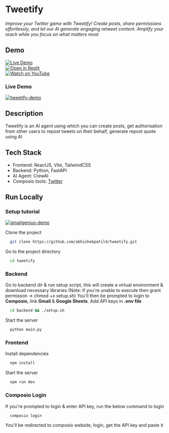 # Tweetify 
*Improve your Twitter game with Tweetify! Create posts, share permissions effortlessly, and let our AI generate engaging retweet content. Amplify your reach while you focus on what matters most*

## Demo
[![Live Demo](https://img.shields.io/badge/Live%20Link-Vercel-black?logo=vercel&style=for-the-badge)](https://tweetify-three.vercel.app) <br>
[![Open in Replit](https://img.shields.io/badge/Open%20in-Replit-blue?logo=replit&style=for-the-badge)](https://replit.com/@abishkpatil/tweetify?v=1) <br>
[![Watch on YouTube](https://img.shields.io/badge/Watch%20tutorial%20on-YouTube-red?logo=youtube&style=for-the-badge)](https://youtu.be/ooMl1Wew1tk)

### Live Demo
[![tweetify-demo](https://github.com/user-attachments/assets/c1582f92-a4a7-460b-8c65-cf48a4fa1084)](https://drive.google.com/file/d/1hQSjQc0GdQj8kPrrIlqLJvPzUpphU5hc/preview)

## Description
Tweetify is an AI agent using which you can create posts, get authorisation from other users to repost tweets on their behalf, generate repost quote using AI

## Tech Stack
- Frontend: ReactJS, Vite, TailwindCSS
- Backend: Python, FastAPI
- AI Agent: CrewAI
- Composio tools: [Twitter](https://app.composio.dev/app/twitter)

## Run Locally
### Setup tutorial
[![gmailgenius-demo](https://github.com/user-attachments/assets/abb24495-d242-42f3-8cff-599182f735f4)](https://drive.google.com/file/d/1kC9oVSUatqQ6Tcs3u6CTsVsmczzG-F6k/preview)

Clone the project
```bash
  git clone https://github.com/abhishekpatil4/tweetify.git
```

Go to the project directory

```bash
  cd tweetify
```

### Backend

Go to backend dir & run setup script, this will create a virtual environment & download necessary libraries (Note: if you're unable to execute then grant permisson -> chmod +x setup.sh)
You'll then be prompted to login to **Composio**, link **Gmail** & **Google Sheets**. 
Add API keys in **.env file**

```bash
  cd backend && ./setup.sh
```

Start the server

```bash
  python main.py
```

### Frontend

Install dependencies

```bash
  npm install
```

Start the server

```bash
  npm run dev
```

### Composio Login
If you're prompted to login & enter API key, run the below command to login

```bash
  composio login
```

You'll be redirected to composio website, login, get the API key and paste it
  
